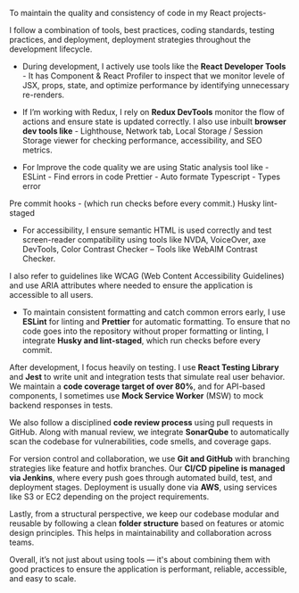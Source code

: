 To maintain the quality and consistency of code in my React projects-

I follow a combination of tools, best practices, coding standards, testing practices, and deployment, deployment strategies throughout the development lifecycle.

* During development, I actively use tools like the **React Developer Tools** - It has Component & React Profiler to inspect that we monitor levele of JSX, props, state, and optimize performance by identifying unnecessary re-renders. 

* If I’m working with Redux, I rely on **Redux DevTools** monitor the flow of actions and ensure state is updated correctly. I also use inbuilt **browser dev tools like** - Lighthouse, Network tab, Local Storage / Session Storage viewer for checking performance, accessibility, and SEO metrics.

* For Improve the code quality we are using Static analysis tool like - 
ESLint - Find errors in code
Prettier - Auto formate
Typescript - Types error

Pre commit hooks - (which run checks before every commit.)
Husky
lint-staged

* For accessibility, I ensure semantic HTML is used correctly 
and test screen-reader compatibility using tools like NVDA, VoiceOver, axe DevTools, Color Contrast Checker – Tools like WebAIM Contrast Checker.  

I also refer to guidelines like WCAG (Web Content Accessibility Guidelines) and use ARIA attributes where needed to ensure the application is accessible to all users.

* To maintain consistent formatting and catch common errors early, I use **ESLint** for linting and **Prettier** for automatic formatting. To ensure that no code goes into the repository without proper formatting or linting, I integrate **Husky and lint-staged**, which run checks before every commit.

After development, I focus heavily on testing. I use **React Testing Library** and **Jest** to write unit and integration tests that simulate real user behavior. We maintain a **code coverage target of over 80%**, and for API-based components, I sometimes use **Mock Service Worker** (MSW) to mock backend responses in tests.

We also follow a disciplined **code review process** using pull requests in GitHub. Along with manual review, we integrate **SonarQube** to automatically scan the codebase for vulnerabilities, code smells, and coverage gaps.

For version control and collaboration, we use **Git and GitHub** with branching strategies like feature and hotfix branches. Our **CI/CD pipeline is managed via Jenkins**, where every push goes through automated build, test, and deployment stages. Deployment is usually done via **AWS**, using services like S3 or EC2 depending on the project requirements.

Lastly, from a structural perspective, we keep our codebase modular and reusable by following a clean **folder structure** based on features or atomic design principles. This helps in maintainability and collaboration across teams.

Overall, it’s not just about using tools — it's about combining them with good practices to ensure the application is performant, reliable, accessible, and easy to scale.
